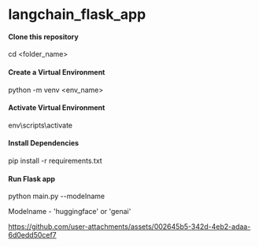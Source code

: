 # langchain_flask_app

#### Clone this repository 
cd <folder_name>

#### Create a Virtual Environment
python -m venv <env_name>

#### Activate Virtual Environment
env\scripts\activate

#### Install Dependencies
pip install -r requirements.txt

#### Run Flask app
python main.py --modelname <modelname>

Modelname - 'huggingface' or 'genai'



https://github.com/user-attachments/assets/002645b5-342d-4eb2-adaa-6d0edd50cef7


